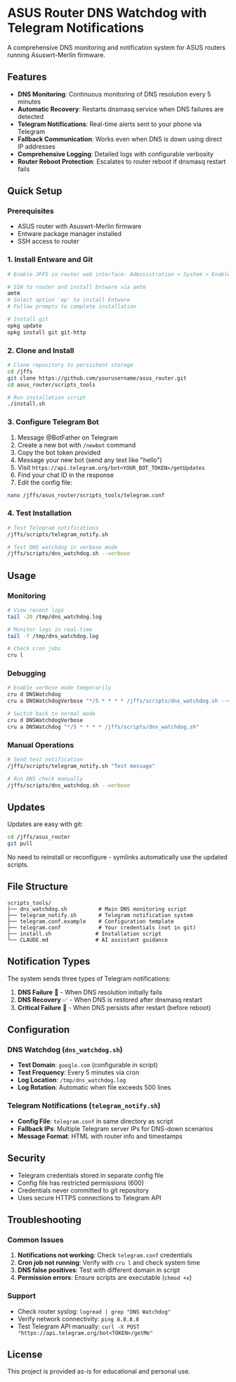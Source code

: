 # ASUS Router DNS Watchdog with Telegram Notifications

A comprehensive DNS monitoring and notification system for ASUS routers running Asuswrt-Merlin firmware.

## Features

- **DNS Monitoring**: Continuous monitoring of DNS resolution every 5 minutes
- **Automatic Recovery**: Restarts dnsmasq service when DNS failures are detected
- **Telegram Notifications**: Real-time alerts sent to your phone via Telegram
- **Fallback Communication**: Works even when DNS is down using direct IP addresses
- **Comprehensive Logging**: Detailed logs with configurable verbosity
- **Router Reboot Protection**: Escalates to router reboot if dnsmasq restart fails

## Quick Setup

### Prerequisites
- ASUS router with Asuswrt-Merlin firmware
- Entware package manager installed
- SSH access to router

### 1. Install Entware and Git
```bash
# Enable JFFS in router web interface: Administration > System > Enable JFFS custom scripts and configs

# SSH to router and install Entware via amtm
amtm
# Select option 'ep' to install Entware
# Follow prompts to complete installation

# Install git
opkg update
opkg install git git-http
```

### 2. Clone and Install
```bash
# Clone repository to persistent storage
cd /jffs
git clone https://github.com/yourusername/asus_router.git
cd asus_router/scripts_tools

# Run installation script
./install.sh
```

### 3. Configure Telegram Bot
1. Message @BotFather on Telegram
2. Create a new bot with `/newbot` command
3. Copy the bot token provided
4. Message your new bot (send any text like "hello")
5. Visit `https://api.telegram.org/bot<YOUR_BOT_TOKEN>/getUpdates`
6. Find your chat ID in the response
7. Edit the config file:
```bash
nano /jffs/asus_router/scripts_tools/telegram.conf
```

### 4. Test Installation
```bash
# Test Telegram notifications
/jffs/scripts/telegram_notify.sh

# Test DNS watchdog in verbose mode
/jffs/scripts/dns_watchdog.sh --verbose
```

## Usage

### Monitoring
```bash
# View recent logs
tail -20 /tmp/dns_watchdog.log

# Monitor logs in real-time
tail -f /tmp/dns_watchdog.log

# Check cron jobs
cru l
```

### Debugging
```bash
# Enable verbose mode temporarily
cru d DNSWatchdog
cru a DNSWatchdogVerbose "*/5 * * * * /jffs/scripts/dns_watchdog.sh --verbose"

# Switch back to normal mode
cru d DNSWatchdogVerbose
cru a DNSWatchdog "*/5 * * * * /jffs/scripts/dns_watchdog.sh"
```

### Manual Operations
```bash
# Send test notification
/jffs/scripts/telegram_notify.sh "Test message"

# Run DNS check manually
/jffs/scripts/dns_watchdog.sh --verbose
```

## Updates

Updates are easy with git:
```bash
cd /jffs/asus_router
git pull
```

No need to reinstall or reconfigure - symlinks automatically use the updated scripts.

## File Structure

```
scripts_tools/
├── dns_watchdog.sh          # Main DNS monitoring script
├── telegram_notify.sh       # Telegram notification system  
├── telegram.conf.example    # Configuration template
├── telegram.conf            # Your credentials (not in git)
├── install.sh              # Installation script
└── CLAUDE.md               # AI assistant guidance
```

## Notification Types

The system sends three types of Telegram notifications:

1. **DNS Failure** 🚨 - When DNS resolution initially fails
2. **DNS Recovery** ✅ - When DNS is restored after dnsmasq restart
3. **Critical Failure** 🚨 - When DNS persists after restart (before reboot)

## Configuration

### DNS Watchdog (`dns_watchdog.sh`)
- **Test Domain**: `google.com` (configurable in script)
- **Test Frequency**: Every 5 minutes via cron
- **Log Location**: `/tmp/dns_watchdog.log`
- **Log Rotation**: Automatic when file exceeds 500 lines

### Telegram Notifications (`telegram_notify.sh`)
- **Config File**: `telegram.conf` in same directory as script
- **Fallback IPs**: Multiple Telegram server IPs for DNS-down scenarios
- **Message Format**: HTML with router info and timestamps

## Security

- Telegram credentials stored in separate config file
- Config file has restricted permissions (600)
- Credentials never committed to git repository
- Uses secure HTTPS connections to Telegram API

## Troubleshooting

### Common Issues

1. **Notifications not working**: Check `telegram.conf` credentials
2. **Cron job not running**: Verify with `cru l` and check system time
3. **DNS false positives**: Test with different domain in script
4. **Permission errors**: Ensure scripts are executable (`chmod +x`)

### Support

- Check router syslog: `logread | grep "DNS Watchdog"`
- Verify network connectivity: `ping 8.8.8.8`  
- Test Telegram API manually: `curl -X POST "https://api.telegram.org/bot<TOKEN>/getMe"`

## License

This project is provided as-is for educational and personal use.